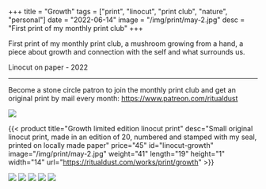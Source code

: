 +++
title = "Growth"
tags = ["print", "linocut", "print club", "nature", "personal"]
date = "2022-06-14"
image = "/img/print/may-2.jpg"
desc = "First print of my monthly print club"
+++

First print of my monthly print club, a mushroom growing from a hand, a piece about growth and connection with the self and what surrounds us.

Linocut on paper - 2022

---

Become a stone circle patron to join the monthly print club and get an original print by mail every month: https://www.patreon.com/ritualdust

![](/img/print/may-1.jpg)

{{< product title="Growth limited edition linocut print" desc="Small original linocut print, made in an edition of 20, numbered and stamped with my seal, printed on locally made paper" price="45" id="linocut-growth" image="/img/print/may-2.jpg" weight="41" length="19" height="1" width="14" url="https://ritualdust.com/works/print/growth" >}}

![](/img/print/may-2.jpg)
![](/img/print/may-3.jpg)
![](/img/print/may-4.jpg)
![](/img/print/may-5.jpg)
![](/img/print/may-6.jpg)
